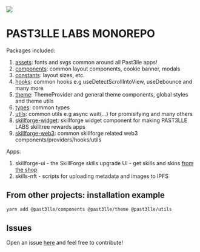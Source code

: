 <img src="https://user-images.githubusercontent.com/21335563/224188765-f886ae46-c251-431e-bc23-afbd851ae589.png"/>

# PAST3LLE LABS MONOREPO

Packages included:
1. [assets](/packages/assets): fonts and svgs common around all Past3lle apps!
2. [components](/packages/components): common layout components, cookie banner, modals
3. [constants](/packages/constants): layout sizes, etc.
4. [hooks](/packages/hooks): common hooks e.g useDetectScrollIntoView, useDebounce and many more
5. [theme](/packages/theme): ThemeProvider and general theme components, global styles and theme utils
6. [types](/packages/types): common types
7. [utils](/packages/utils): common utils e.g async wait(...) for promisifying and many others
8. [skillforge-widget](/packages/skillforge-widget): skillforge widget component for making PAST3LLE LABS skilltree rewards apps
9. [skillforge-web3](/packages/skillforge-web3): common skillforge related web3 components/providers/hooks/utils

Apps:
1. skillforge-ui - the SkillForge skills upgrade UI - get skills and skins [from the shop](https://pastelle.shop)
2. skills-nft - scripts for uploading metadata and images to IPFS

## From other projects: installation example
```bash
yarn add @past3lle/components @past3lle/theme @past3lle/utils
```

## Issues
Open an issue [here](https://github.com/PAST3LLE/past3lle-monorepo/issues) and feel free to contribute!

